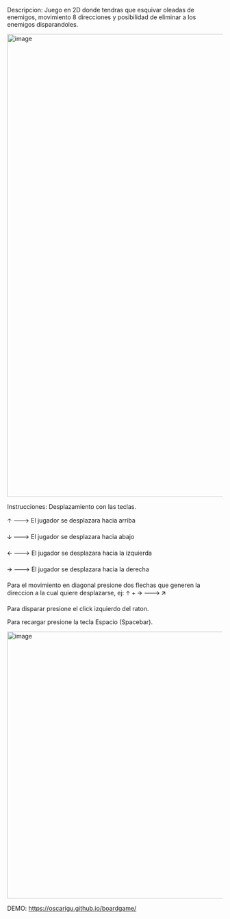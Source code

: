 Descripcion:
Juego en 2D donde tendras que esquivar oleadas de enemigos, movimiento 8 direcciones y posibilidad de eliminar a los enemigos disparandoles.

<img width="1920" height="1080" alt="image" src="https://github.com/user-attachments/assets/97acb83b-ac62-490a-8937-986e7cef259e" />

Instrucciones:
Desplazamiento con las teclas. 

🡡 ---> El jugador se desplazara hacia arriba

🡫 ---> El jugador se desplazara hacia abajo

🡨 ---> El jugador se desplazara hacia la izquierda

🡪 ---> El jugador se desplazara hacia la derecha

Para el movimiento en diagonal presione dos flechas que generen la direccion a la cual quiere desplazarse,
ej: 🡡 + 🡪 ---> 🡭

Para disparar presione el click izquierdo del raton.

Para recargar presione la tecla Espacio (Spacebar).

<img width="1086" height="623" alt="image" src="https://github.com/user-attachments/assets/f95c9829-ed94-49c4-bfc9-d4927fdbf3d1" />

DEMO:
https://oscarigu.github.io/boardgame/
